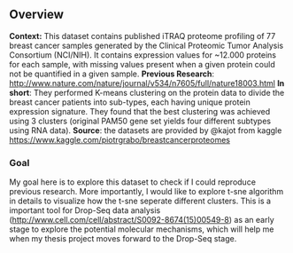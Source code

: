 
## Overview
**Context:** This dataset contains published iTRAQ proteome profiling of 77 breast cancer samples generated by the Clinical Proteomic Tumor Analysis Consortium (NCI/NIH). It contains expression values for ~12.000 proteins for each sample, with missing values present when a given protein could not be quantified in a given sample.
**Previous Research**: http://www.nature.com/nature/journal/v534/n7605/full/nature18003.html
**In short**: They performed K-means clustering on the protein data to divide the breast cancer patients into sub-types, each having unique protein expression signature. They found that the best clustering was achieved using 3 clusters (original PAM50 gene set yields four different subtypes using RNA data).
**Source**: the datasets are provided by @kajot from kaggle https://www.kaggle.com/piotrgrabo/breastcancerproteomes
### Goal
My goal here is to explore this dataset to check if I could reproduce previous research. More importantly, I would like to explore t-sne algorithm in details to visualize how the t-sne seperate different clusters. This is a important tool for Drop-Seq data analysis (http://www.cell.com/cell/abstract/S0092-8674(15)00549-8) as an early stage to explore the potential molecular mechanisms, which will help me when my thesis project moves forward to the Drop-Seq stage.
